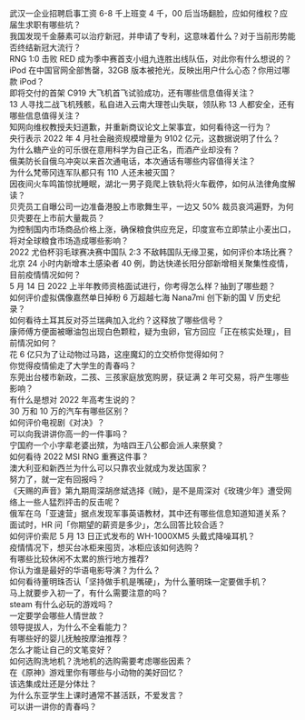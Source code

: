 武汉一企业招聘启事工资 6-8 千上班变 4 千，00 后当场翻脸，应如何维权？应届生求职有哪些坑？  
我国发现千金藤素可以治疗新冠，并申请了专利，这意味着什么？对于当前形势能否终结新冠大流行？  
RNG 1:0 击败 RED 成为季中赛首支小组九连胜出线队伍，对此你有什么想说的？  
iPod 在中国官网全部售罄，32GB 版本被抢光，反映出用户什么心态？你用过哪款 iPod？  
即将交付的首架 C919 大飞机首飞试验成功，还有哪些信息值得关注？  
13 人寻找二战飞机残骸，私自进入云南大理苍山失联，领队称 13 人都安全，还有哪些信息值得关注？  
知网向维权教授夫妇道歉，并重新商议论文上架事宜，如何看待这一行为？  
央行表示 2022 年 4 月社会融资规模增量为 9102 亿元，这数据说明了什么？  
为什么糖产业的可乐很在意用科学为自己正名，而酒产业却没有？  
俄美防长自俄乌冲突以来首次通电话，本次通话有哪些内容值得关注？  
为什么梵蒂冈连军队都只有 110 人还未被灭国？  
因夜间火车鸣笛惊扰睡眠，湖北一男子竟爬上铁轨将火车截停，如何从法律角度解读？  
贝壳员工自曝公司一边准备港股上市歌舞生平，一边又 50% 裁员哀鸿遍野，为何贝壳要在上市前大量裁员？  
为控制国内市场商品价格上涨，确保粮食供应充足，印度宣布立即禁止小麦出口，将对全球粮食市场造成哪些影响？  
2022 尤伯杯羽毛球赛决赛中国队 2:3 不敌韩国队无缘卫冕，如何评价本场比赛？  
北京 24 小时内新增本土感染者 40 例，韵达快递长阳分部新增相关聚集性疫情，目前疫情情况如何？  
5 月 14 日 2022 上半年教师资格面试进行，你考得怎么样？抽到了哪些题？  
如何评价虚拟偶像嘉然单日掉粉 6 万超越七海 Nana7mi 创下新的国 V 历史纪录？  
如何看待土耳其反对芬兰瑞典加入北约？这释放了哪些信号？  
康师傅方便面被曝油包出现白色颗粒，疑为虫卵，官方回应「正在核实处理」，目前情况如何？  
花 6 亿只为了让动物过马路，这座魔幻的立交桥你觉得如何？  
你觉得疫情偷走了大学生的青春吗？  
东莞出台楼市新政，二孩、三孩家庭放宽购房，获证满 2 年可交易，将产生哪些影响？  
有什么是想对 2022 年高考生说的？  
30 万和 10 万的汽车有哪些区别？  
如何评价电视剧《对决》？  
可以向我讲讲你高一的一件事吗？  
宁国府一个小字辈老婆出殡，为啥四王八公都会派人来祭奠？  
如何看待 2022 MSI RNG 重赛这件事？  
澳大利亚和新西兰为什么可以只靠农业就成为发达国家？  
努力了，就一定有回报吗？  
《天赐的声音》第九期周深胡彦斌选择《贼》，是不是周深对《玫瑰少年》遭受网络上一些人猛烈抨击的反击呢？  
俄军在乌「亚速营」据点发现军事英语教材，其中还有哪些信息知道知道关系？  
面试时，HR 问「你期望的薪资是多少」，怎么回答比较合适？  
如何评价索尼 5 月 13 日正式发布的 WH-1000XM5 头戴式降噪耳机？  
疫情情况下，想买台冰柜来囤货，冰柜应该如何选购？  
有哪些比较休闲不太累的旅行地方推荐?  
你认为谁是最好的华语电影导演？为什么？  
如何看待董明珠否认「坚持做手机是嘴硬」，为什么董明珠一定要做手机？  
马上就要步入初一了，有什么需要注意的吗？  
steam 有什么必玩的游戏吗？  
一定要学会哪些人情世故？  
领导提拔人，为什么不全看能力？  
有哪些好的婴儿抚触按摩油推荐？  
怎么才能让自己的文笔变好？  
如何选购洗地机？洗地机的选购需要考虑哪些因素？  
在《原神》游戏里你有哪些与小动物的美好回忆？  
该选集成灶还是分体灶？  
为什么东亚学生上课时通常不甚活跃，不爱发言？  
可以讲一讲你的青春吗？  
